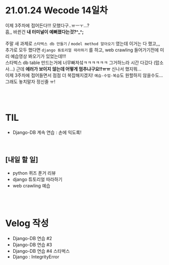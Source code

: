 # 21.01.24 Wecode 14일차
이제 3주차에 접어든다!!! 모했다구..ㅠㅡㅜ...?<br>
흠,, 바뀐건 **내 터미널이 예뻐졌다는것?^_^;**
<br>
<br>
주말 새 과제로 `스타벅스 db 만들기` / `model method 알아오기` 였는데 이거는 다 했고,,,<br>
추가로 모두 했다면 `django 튜토리얼 따라하기` 를 하고, web crawling 들어가기전에 미리 예습영상 봐오기가 있었는데!!!<br>
스타벅스 db table 만드는거에 너무빠져섴ㅋㅋㅋㅋㅋㅋ 그거하느라 시간 다갔다 (맙소사...) 근데 **에러가 보이지 않는데 어떻게 멈추냐구요!!ㅠㅠ** 신나서 했지뭐...<br>
이제 3주차에 접어들면서 점점 더 복잡해지겠지! `예습-수업-복습`도 원할하지 않을수도... 그래도 놓치말자 정신줄 ㅠ!

<br>
<br>

# TIL
- Django-DB 계속 연습 : 손에 익도록!

<br>

## [내일 할 일]
- python 퀴즈 푼거 리뷰
- django 튜토리얼 따라하기
- web crawling 예습

<br>
<br>

# Velog 작성
- Django-DB 연습 #2
- Django-DB 연습 #3
- Django-DB 연습 #4 스타벅스
- Django : IntegrityError
